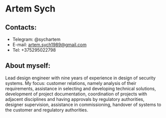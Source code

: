 # Artem Sych
## Contacts:
* Telegram: @sychartem
* E-mail: artem.sych1989@gmail.com 
* Tel: +375295022798
## About myself:
Lead design engineer with nine years of experience in design of security systems. 
My focus: customer relations, namely analysis of their requirements, assistance in selecting 
and developing technical solutions, development of project documentation, coordination of projects 
with adjacent disciplines and having approvals by regulatory authorities, designer supervision, 
assistance in commissioning, handover of systems to the customer and regulatory authorities.

